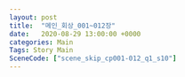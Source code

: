 ```yaml
---
layout: post
title:  "메인_회상_001~012장"
date:   2020-08-29 13:00:00 +0000
categories: Main
Tags: Story Main
SceneCode: ["scene_skip_cp001-012_q1_s10"]
---
```

